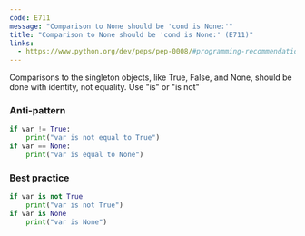```yaml
---
code: E711
message: "Comparison to None should be 'cond is None:'"
title: "Comparison to None should be 'cond is None:' (E711)"
links:
  - https://www.python.org/dev/peps/pep-0008/#programming-recommendations
---
```


Comparisons to the singleton objects, like True, False, and None, should be done with identity, not equality. Use "is" or "is not"

### Anti-pattern

```python
if var != True:
    print("var is not equal to True")
if var == None:
    print("var is equal to None")
```

### Best practice

```python
if var is not True
    print("var is not True")
if var is None
    print("var is None")
   
```
